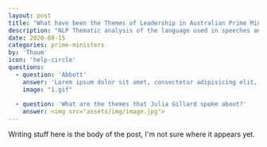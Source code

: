 ```yaml
---
layout: post
title: "What have been the Themes of Leadership in Australian Prime Ministers?"
description: "NLP Thematic analysis of the language used in speeches and interviews."
date: 2020-08-15
categories: prime-ministers
by: 'Thaum'
icon: 'help-circle'
questions:
  - question: 'Abbott'
    answer: 'Lorem ipsum dolor sit amet, consectetur adipisicing elit, sed do eiusmod tempor incididunt ut labore et dolore magna aliqua. Ut enim ad minim veniam, quis nostrud exercitation ullamco laboris nisi ut aliquip ex ea commodo consequat. Duis aute irure dolor in reprehenderit in voluptate velit esse cillum dolore eu fugiat nulla pariatur. Excepteur sint occaecat cupidatat non proident, sunt in culpa qui officia deserunt mollit anim id est laborum.'
    image: "1.gif"
    
  - question: 'What are the themes that Julia Gillard spoke about?'
    answer: <img src="assets/img/image.jpg">
---
```


Writing stuff here is the body of the post, I'm not sure where it appears yet.

